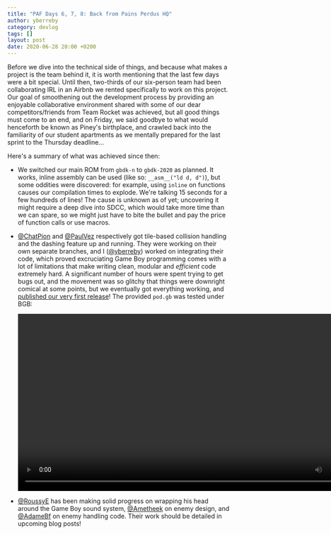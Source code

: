 ```yaml
---
title: "PAF Days 6, 7, 8: Back from Pains Perdus HQ"
author: yberreby
category: devlog
tags: []
layout: post
date: 2020-06-28 20:00 +0200
---
```



Before we dive into the technical side of things, and because what makes a
project is the team behind it, it is worth mentioning that the last few days
were a bit special. Until then, two-thirds of our six-person team had been
collaborating IRL in an Airbnb we rented specifically to work on this
project. Our goal of smoothening out the development process by providing an
enjoyable collaborative environment shared with some of our dear
competitors/friends from Team Rocket was achieved, but all good things must come
to an end, and on Friday, we said goodbye to what would henceforth be known as
Piney's birthplace, and crawled back into the familiarity of our student
apartments as we mentally prepared for the last sprint to the Thursday
deadline...

Here's a summary of what was achieved since then:

* We switched our main ROM from `gbdk-n` to `gbdk-2020` as planned. It works,
  inline assembly can be used (like so: `__asm__("ld d, d")`), but some oddities
  were discovered: for example, using `inline` on functions causes our
  compilation times to explode. We're talking 15 seconds for a few hundreds of
  lines! The cause is unknown as of yet; uncovering it might require a deep dive
  into SDCC, which would take more time than we can spare, so we might just have
  to bite the bullet and pay the price of function calls or use macros.

* [@ChatPion][1] and  [@PaulVez][3] respectively got tile-based collision
  handling and the dashing feature up and running. They were working on their
  own separate branches, and I ([@yberreby][4]) worked on integrating their
  code, which proved excruciating Game Boy programming comes with a lot of
  limitations that make writing clean, modular and _efficient_ code extremely
  hard. A significant number of hours were spent trying to get bugs out, and the
  movement was so glitchy that things were downright comical at some points, but
  we eventually got everything working, and [published our very first
  release][7]! The provided `pod.gb` was tested under BGB:

  <video autoplay controls src="/gboi-kirby/assets/0.1-release-demo.webm" height="400" />

* [@RoussyE][6] has been making solid progress on wrapping his head around the
  Game Boy sound system, [@Ametheek][2] on enemy design, and [@AdameBf][5] on
  enemy handling code. Their work should be detailed in upcoming blog posts!


[1]: https://github.com/ChatPion
[2]: https://github.com/Ametheek
[3]: https://github.com/PaulVez
[4]: https://github.com/yberreby
[5]: https://github.com/AdameBf
[6]: https://github.com/RoussyE
[7]: https://github.com/PainsPerdus/gboi-kirby/releases/tag/0.1
